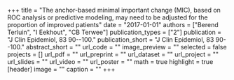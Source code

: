 +++
title = "The anchor-based minimal important change (MIC), based on ROC analysis or predictive modeling, may need to be adjusted for the proportion of improved patients"
date = "2017-01-01"
authors = ["Berend Terluin", "I Eekhout", "CB Terwee"]
publication_types = ["2"]
publication = "J Clin Epidemiol, 83 90--100."
publication_short = "J Clin Epidemiol, 83 90--100."
abstract_short = ""
url_code = ""
image_preview = ""
selected = false
projects = []
url_pdf = ""
url_preprint = ""
url_dataset = ""
url_project = ""
url_slides = ""
url_video = ""
url_poster = ""
math = true
highlight = true
[header]
image = ""
caption = ""
+++
